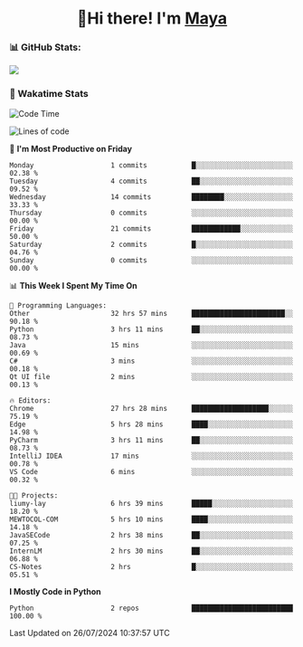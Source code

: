  <h1 align="center">👋Hi there! I'm <a href="https://liumyblog.cn">Maya</a></h1>

### 📊 GitHub Stats:
<p href="https://github.com/anuraghazra/github-readme-stats">
<img align="left" src="https://github-readme-stats.vercel.app/api?username=liumy-lay&show_icons=true&title_color=ffffff&icon_color=ffffff&text_color=ffffff&bg_color=D80835&hide_title=true" />
</p>
<br clear="left"/>

### 🚀 Wakatime Stats
<!--START_SECTION:waka-->
![Code Time](http://img.shields.io/badge/Code%20Time-72%20hrs%201%20min-blue)

![Lines of code](https://img.shields.io/badge/From%20Hello%20World%20I%27ve%20Written-0%20lines%20of%20code-blue)

📅 **I'm Most Productive on Friday** 

```text
Monday                   1 commits           █░░░░░░░░░░░░░░░░░░░░░░░░   02.38 % 
Tuesday                  4 commits           ██░░░░░░░░░░░░░░░░░░░░░░░   09.52 % 
Wednesday                14 commits          ████████░░░░░░░░░░░░░░░░░   33.33 % 
Thursday                 0 commits           ░░░░░░░░░░░░░░░░░░░░░░░░░   00.00 % 
Friday                   21 commits          ████████████░░░░░░░░░░░░░   50.00 % 
Saturday                 2 commits           █░░░░░░░░░░░░░░░░░░░░░░░░   04.76 % 
Sunday                   0 commits           ░░░░░░░░░░░░░░░░░░░░░░░░░   00.00 % 
```


📊 **This Week I Spent My Time On** 

```text
💬 Programming Languages: 
Other                    32 hrs 57 mins      ███████████████████████░░   90.18 % 
Python                   3 hrs 11 mins       ██░░░░░░░░░░░░░░░░░░░░░░░   08.73 % 
Java                     15 mins             ░░░░░░░░░░░░░░░░░░░░░░░░░   00.69 % 
C#                       3 mins              ░░░░░░░░░░░░░░░░░░░░░░░░░   00.18 % 
Qt UI file               2 mins              ░░░░░░░░░░░░░░░░░░░░░░░░░   00.13 % 

🔥 Editors: 
Chrome                   27 hrs 28 mins      ███████████████████░░░░░░   75.19 % 
Edge                     5 hrs 28 mins       ████░░░░░░░░░░░░░░░░░░░░░   14.98 % 
PyCharm                  3 hrs 11 mins       ██░░░░░░░░░░░░░░░░░░░░░░░   08.73 % 
IntelliJ IDEA            17 mins             ░░░░░░░░░░░░░░░░░░░░░░░░░   00.78 % 
VS Code                  6 mins              ░░░░░░░░░░░░░░░░░░░░░░░░░   00.32 % 

🐱‍💻 Projects: 
liumy-lay                6 hrs 39 mins       █████░░░░░░░░░░░░░░░░░░░░   18.20 % 
MEWTOCOL-COM             5 hrs 10 mins       ████░░░░░░░░░░░░░░░░░░░░░   14.18 % 
JavaSECode               2 hrs 38 mins       ██░░░░░░░░░░░░░░░░░░░░░░░   07.25 % 
InternLM                 2 hrs 30 mins       ██░░░░░░░░░░░░░░░░░░░░░░░   06.88 % 
CS-Notes                 2 hrs               █░░░░░░░░░░░░░░░░░░░░░░░░   05.51 % 
```

**I Mostly Code in Python** 

```text
Python                   2 repos             █████████████████████████   100.00 % 
```




 Last Updated on 26/07/2024 10:37:57 UTC
<!--END_SECTION:waka-->
